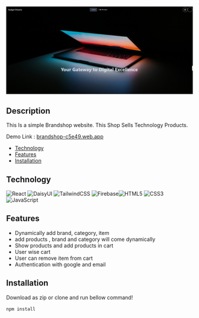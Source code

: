 
![Alt text](/src/img/brandshop.png)
## Description

This Is a simple Brandshop website. This Shop Sells Technology Products.
 
 Demo Link : <a href="https://brandshop-c5e49.web.app">brandshop-c5e49.web.app

- [Technology](#Technology)
- [Features](#Features)
- [Installation](#Installation)

## Technology
![React](https://img.shields.io/badge/react-%2320232a.svg?style=for-the-badge&logo=react&logoColor=%2361DAFB) ![DaisyUI](https://img.shields.io/badge/daisyui-5A0EF8?style=for-the-badge&logo=daisyui&logoColor=white) ![TailwindCSS](https://img.shields.io/badge/tailwindcss-%2338B2AC.svg?style=for-the-badge&logo=tailwind-css&logoColor=white)  ![Firebase](https://img.shields.io/badge/Firebase-039BE5?style=for-the-badge&logo=Firebase&logoColor=white)![HTML5](https://img.shields.io/badge/html5-%23E34F26.svg?style=for-the-badge&logo=html5&logoColor=white) ![CSS3](https://img.shields.io/badge/css3-%231572B6.svg?style=for-the-badge&logo=css3&logoColor=white) ![JavaScript](https://img.shields.io/badge/javascript-%23323330.svg?style=for-the-badge&logo=javascript&logoColor=%23F7DF1E) 

## Features
<ul>
  <li>Dynamically add brand, category, item</li>
  <li>add products , brand and category will come dynamically</li>
  <li>Show products and add products in cart </li>
  <li>User wise cart</li>
  <li>User can remove item from cart</li>
  <li>Authentication with google and email</li>
</ul>






## Installation
Download as zip or clone and run bellow command!

```bash
npm install



